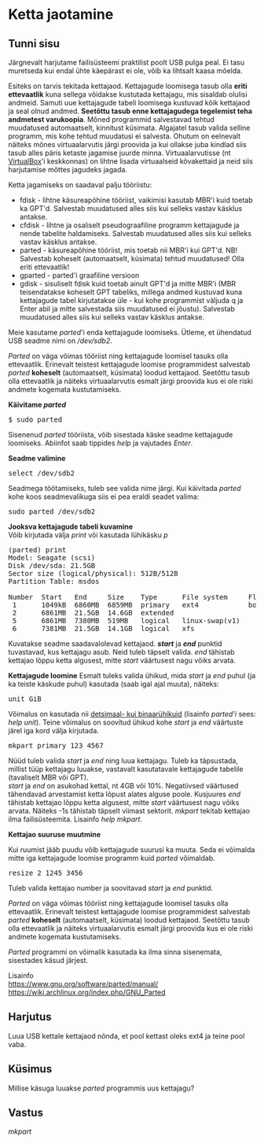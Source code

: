 ﻿# Ketta jaotamine

## Tunni sisu

Järgnevalt harjutame failisüsteemi praktilist poolt USB pulga peal. Ei tasu muretseda kui endal ühte käepärast ei ole, võib ka lihtsalt kaasa mõelda.

Esiteks on tarvis tekitada kettajaod. Kettajagude loomisega tasub olla **eriti ettevaatlik** kuna sellega võidakse kustutada kettajagu, mis sisaldab olulisi andmeid. Samuti uue kettajagude tabeli loomisega kustuvad kõik kettajaod ja seal olnud andmed. **Seetõttu tasub enne kettajagudega tegelemist teha andmetest varukoopia**. Mõned programmid salvestavad tehtud muudatused automaatselt, kinnitust küsimata. Algajatel tasub valida selline programm, mis kohe tehtud muudatusi ei salvesta. Ohutum on eelnevalt näiteks mõnes virtuaalarvutis järgi proovida ja kui ollakse juba kindlad siis tasub alles päris ketaste jagamise juurde minna. Virtuaalarvutisse (nt [VirtualBox](https://www.virtualbox.org/)'i keskkonnas) on lihtne lisada virtuaalseid kõvakettaid ja neid siis harjutamise mõttes jagudeks jagada.

Ketta jagamiseks on saadaval palju tööriistu:

<ul>
<li>fdisk - lihtne käsureapõhine tööriist, vaikimisi kasutab MBR'i kuid toetab ka GPT'd. Salvestab muudatused alles siis kui selleks vastav käsklus antakse.</li>
<li>cfdisk - lihtne ja osaliselt pseudograafiline programm kettajagude ja nende tabelite haldamiseks. Salvestab muudatused alles siis kui selleks vastav käsklus antakse.</li>
<li>parted - käsureapõhine tööriist, mis toetab nii MBR'i kui GPT'd. NB! Salvestab koheselt (automaatselt, küsimata) tehtud muudatused! Olla eriti ettevaatlik!</li>
<li>gparted - parted'i graafiline versioon</li>
<li>gdisk - sisuliselt fdisk kuid toetab ainult GPT'd ja mitte MBR'i (MBR teisendatakse koheselt GPT tabeliks, millega andmed kustuvad kuna kettajagude tabel kirjutatakse üle - kui kohe programmist väljuda q ja Enter abil ja mitte salvestada siis muudatused ei jõustu). Salvestab muudatused alles siis kui selleks vastav käsklus antakse.</li>
</ul>

Meie kasutame *parted*'i enda kettajagude loomiseks. Ütleme, et ühendatud USB seadme nimi on */dev/sdb2*.

*Parted* on väga võimas tööriist ning kettajagude loomisel tasuks olla ettevaatlik. Erinevalt teistest kettajagude loomise programmidest salvestab *parted* **koheselt** (automaatselt, küsimata) loodud kettajaod. Seetõttu tasub olla ettevaatlik ja näiteks virtuaalarvutis esmalt järgi proovida kus ei ole riski andmete kogemata kustutamiseks.

<b>Käivitame *parted*</b>

<pre>$ sudo parted</pre>

Sisenenud *parted* tööriista, võib sisestada käske seadme kettajagude loomiseks. Abiinfot saab tippides *help* ja vajutades *Enter*.

<b>Seadme valimine</b>

<pre>select /dev/sdb2</pre>

Seadmega töötamiseks, tuleb see valida nime järgi.
Kui käivitada *parted* kohe koos seadmevalikuga siis ei pea eraldi seadet valima:
<pre>sudo parted /dev/sdb2</pre>

<b>Jooksva kettajagude tabeli kuvamine</b><br>
Võib kirjutada välja *print* või kasutada lühikäsku *p*
<pre>
(parted) print                                                            
Model: Seagate (scsi)
Disk /dev/sda: 21.5GB
Sector size (logical/physical): 512B/512B
Partition Table: msdos

Number  Start   End     Size    Type      File system     Flags
 1      1049kB  6860MB  6859MB  primary   ext4            boot
 2      6861MB  21.5GB  14.6GB  extended
 5      6861MB  7380MB  519MB   logical   linux-swap(v1)
 6      7381MB  21.5GB  14.1GB  logical   xfs
</pre>

Kuvatakse seadme saadavalolevad kettajaod. <b>*start*</b> ja <b>*end*</b> punktid tuvastavad, kus kettajagu asub. Neid tuleb täpselt valida. *end* tähistab kettajao lõppu ketta algusest, mitte *start* väärtusest nagu võiks arvata.

<b>Kettajagude loomine</b>
Esmalt tuleks valida ühikud, mida *start* ja *end* puhul (ja ka teiste käskude puhul) kasutada (saab igal ajal muuta), näiteks:
<pre>unit GiB</pre>
Võimalus on kasutada nii [detsimaal- kui binaarühikuid](https://en.wikipedia.org/wiki/Binary_prefix) (lisainfo *parted'i* sees: *help unit*). Teine võimalus on soovitud ühikud kohe *start* ja *end* väärtuste järel iga kord välja kirjutada.

<pre>mkpart primary 123 4567</pre>

Nüüd tuleb valida *start* ja *end* ning luua kettajagu. Tuleb ka täpsustada, millist tüüp kettajagu luuakse, vastavalt kasutatavale kettajagude tabelile (tavaliselt MBR või GPT).<br>
*start* ja *end* on asukohad kettal, nt 4GB või 10%. Negatiivsed väärtused tähendavad arvestamist ketta lõpust alates alguse poole. Kusjuures *end* tähistab kettajao lõppu ketta algusest, mitte *start* väärtusest nagu võiks arvata. Näiteks -1s tähistab täpselt viimast sektorit. *mkpart* tekitab kettajao ilma failisüsteemita. Lisainfo *help mkpart*.

<b>Kettajao suuruse muutmine</b>

Kui ruumist jääb puudu võib kettajagude suurusi ka muuta. Seda ei võimalda mitte iga kettajagude loomise programm kuid *parted* võimaldab.

<pre>resize 2 1245 3456</pre>

Tuleb valida kettajao number ja soovitavad *start* ja *end* punktid.

*Parted* on väga võimas tööriist ning kettajagude loomisel tasuks olla ettevaatlik. Erinevalt teistest kettajagude loomise programmidest salvestab *parted* **koheselt** (automaatselt, küsimata) loodud kettajaod. Seetõttu tasub olla ettevaatlik ja näiteks virtuaalarvutis esmalt järgi proovida kus ei ole riski andmete kogemata kustutamiseks.

*Parted* programmi on võimalik kasutada ka ilma sinna sisenemata, sisestades käsud järjest.

Lisainfo<br>
https://www.gnu.org/software/parted/manual/
https://wiki.archlinux.org/index.php/GNU_Parted

## Harjutus

Luua USB kettale kettajaod nõnda, et pool kettast oleks ext4 ja teine pool vaba.

## Küsimus

Millise käsuga luuakse *parted* programmis uus kettajagu?

## Vastus

*mkpart*
